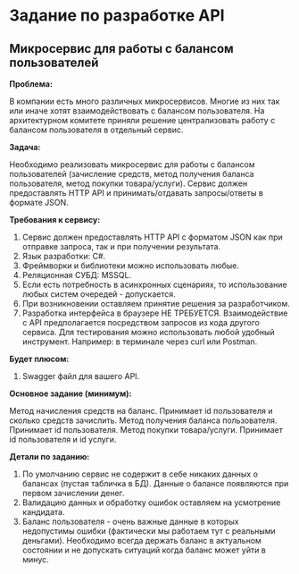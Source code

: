 # Задание по разработке API

## Микросервис для работы с балансом пользователей

**Проблема:**

В компании есть много различных микросервисов. Многие из них так или иначе хотят взаимодействовать с балансом пользователя. На архитектурном комитете приняли решение централизовать работу с балансом пользователя в отдельный сервис. 

**Задача:**

Необходимо реализовать микросервис для работы с балансом пользователей (зачисление средств, метод получения баланса пользователя, метод покупки товара/услуги). Сервис должен предоставлять HTTP API и принимать/отдавать запросы/ответы в формате JSON.

**Требования к сервису:**

1. Сервис должен предоставлять HTTP API с форматом JSON как при отправке запроса, так и при получении результата.
2. Язык разработки: C#.
2. Фреймворки и библиотеки можно использовать любые.
3. Реляционная СУБД: MSSQL.
4. Если есть потребность в асинхронных сценариях, то использование любых систем очередей - допускается.
5. При возникновении оставляем принятие решения за разработчиком.
6. Разработка интерфейса в браузере НЕ ТРЕБУЕТСЯ. Взаимодействие с API предполагается посредством запросов из кода другого сервиса. Для тестирования можно использовать любой удобный инструмент. Например: в терминале через curl или Postman.

**Будет плюсом:**

1. Swagger файл для вашего API.

**Основное задание (минимум):**

Метод начисления средств на баланс. Принимает id пользователя и сколько средств зачислить.
Метод получения баланса пользователя. Принимает id пользователя.
Метод покупки товара/услуги. Принимает id пользователя и id услуги.

**Детали по заданию:**

1. По умолчанию сервис не содержит в себе никаких данных о балансах (пустая табличка в БД). Данные о балансе появляются при первом зачислении денег. 
2. Валидацию данных и обработку ошибок оставляем на усмотрение кандидата. 
3. Баланс пользователя - очень важные данные в которых недопустимы ошибки (фактически мы работаем тут с реальными деньгами). Необходимо всегда держать баланс в актуальном состоянии и не допускать ситуаций когда баланс может уйти в минус. 